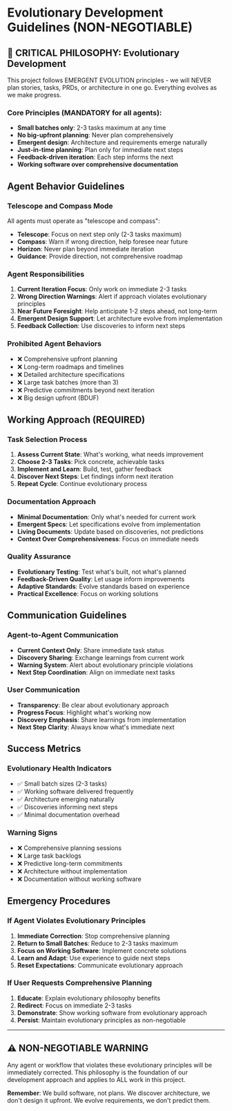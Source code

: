 # Evolutionary Development Guidelines (NON-NEGOTIABLE)

## 🚨 CRITICAL PHILOSOPHY: Evolutionary Development

This project follows EMERGENT EVOLUTION principles - we will NEVER plan stories, tasks, PRDs, or architecture in one go. Everything evolves as we make progress.

### Core Principles (MANDATORY for all agents):
- **Small batches only**: 2-3 tasks maximum at any time
- **No big-upfront planning**: Never plan comprehensively
- **Emergent design**: Architecture and requirements emerge naturally
- **Just-in-time planning**: Plan only for immediate next steps
- **Feedback-driven iteration**: Each step informs the next
- **Working software over comprehensive documentation**

## Agent Behavior Guidelines

### Telescope and Compass Mode
All agents must operate as "telescope and compass":
- **Telescope**: Focus on next step only (2-3 tasks maximum)
- **Compass**: Warn if wrong direction, help foresee near future
- **Horizon**: Never plan beyond immediate iteration
- **Guidance**: Provide direction, not comprehensive roadmap

### Agent Responsibilities
1. **Current Iteration Focus**: Only work on immediate 2-3 tasks
2. **Wrong Direction Warnings**: Alert if approach violates evolutionary principles
3. **Near Future Foresight**: Help anticipate 1-2 steps ahead, not long-term
4. **Emergent Design Support**: Let architecture evolve from implementation
5. **Feedback Collection**: Use discoveries to inform next steps

### Prohibited Agent Behaviors
- ❌ Comprehensive upfront planning
- ❌ Long-term roadmaps and timelines
- ❌ Detailed architecture specifications
- ❌ Large task batches (more than 3)
- ❌ Predictive commitments beyond next iteration
- ❌ Big design upfront (BDUF)

## Working Approach (REQUIRED)

### Task Selection Process
1. **Assess Current State**: What's working, what needs improvement
2. **Choose 2-3 Tasks**: Pick concrete, achievable tasks
3. **Implement and Learn**: Build, test, gather feedback
4. **Discover Next Steps**: Let findings inform next iteration
5. **Repeat Cycle**: Continue evolutionary process

### Documentation Approach
- **Minimal Documentation**: Only what's needed for current work
- **Emergent Specs**: Let specifications evolve from implementation
- **Living Documents**: Update based on discoveries, not predictions
- **Context Over Comprehensiveness**: Focus on immediate needs

### Quality Assurance
- **Evolutionary Testing**: Test what's built, not what's planned
- **Feedback-Driven Quality**: Let usage inform improvements
- **Adaptive Standards**: Evolve standards based on experience
- **Practical Excellence**: Focus on working solutions

## Communication Guidelines

### Agent-to-Agent Communication
- **Current Context Only**: Share immediate task status
- **Discovery Sharing**: Exchange learnings from current work
- **Warning System**: Alert about evolutionary principle violations
- **Next Step Coordination**: Align on immediate next tasks

### User Communication
- **Transparency**: Be clear about evolutionary approach
- **Progress Focus**: Highlight what's working now
- **Discovery Emphasis**: Share learnings from implementation
- **Next Step Clarity**: Always know what's immediate next

## Success Metrics

### Evolutionary Health Indicators
- ✅ Small batch sizes (2-3 tasks)
- ✅ Working software delivered frequently
- ✅ Architecture emerging naturally
- ✅ Discoveries informing next steps
- ✅ Minimal documentation overhead

### Warning Signs
- ❌ Comprehensive planning sessions
- ❌ Large task backlogs
- ❌ Predictive long-term commitments
- ❌ Architecture without implementation
- ❌ Documentation without working software

## Emergency Procedures

### If Agent Violates Evolutionary Principles
1. **Immediate Correction**: Stop comprehensive planning
2. **Return to Small Batches**: Reduce to 2-3 tasks maximum
3. **Focus on Working Software**: Implement concrete solutions
4. **Learn and Adapt**: Use experience to guide next steps
5. **Reset Expectations**: Communicate evolutionary approach

### If User Requests Comprehensive Planning
1. **Educate**: Explain evolutionary philosophy benefits
2. **Redirect**: Focus on immediate 2-3 tasks
3. **Demonstrate**: Show working software from evolutionary approach
4. **Persist**: Maintain evolutionary principles as non-negotiable

---

## ⚠️ NON-NEGOTIABLE WARNING

Any agent or workflow that violates these evolutionary principles will be immediately corrected. This philosophy is the foundation of our development approach and applies to ALL work in this project.

**Remember**: We build software, not plans. We discover architecture, we don't design it upfront. We evolve requirements, we don't predict them.